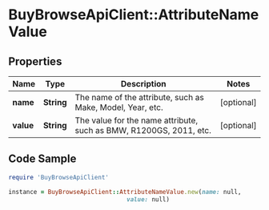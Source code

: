 # BuyBrowseApiClient::AttributeNameValue

## Properties

Name | Type | Description | Notes
------------ | ------------- | ------------- | -------------
**name** | **String** | The name of the attribute, such as Make, Model, Year, etc. | [optional] 
**value** | **String** | The value for the name attribute, such as BMW, R1200GS, 2011, etc. | [optional] 

## Code Sample

```ruby
require 'BuyBrowseApiClient'

instance = BuyBrowseApiClient::AttributeNameValue.new(name: null,
                                 value: null)
```



